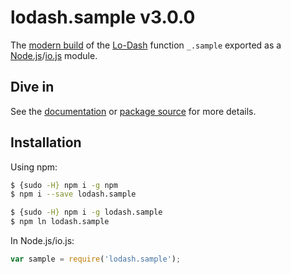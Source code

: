 # lodash.sample v3.0.0

The [modern build](https://github.com/lodash/lodash/wiki/Build-Differences) of the [Lo-Dash](https://lodash.com/) function `_.sample` exported as a [Node.js](http://nodejs.org/)/[io.js](https://iojs.org/) module.

## Dive in

See the [documentation](https://lodash.com/docs#sample) or [package source](https://github.com/lodash/lodash/blob/3.0.0-npm-packages/lodash.sample/index.js) for more details.

## Installation

Using npm:

```bash
$ {sudo -H} npm i -g npm
$ npm i --save lodash.sample

$ {sudo -H} npm i -g lodash.sample
$ npm ln lodash.sample
```

In Node.js/io.js:

```js
var sample = require('lodash.sample');
```
